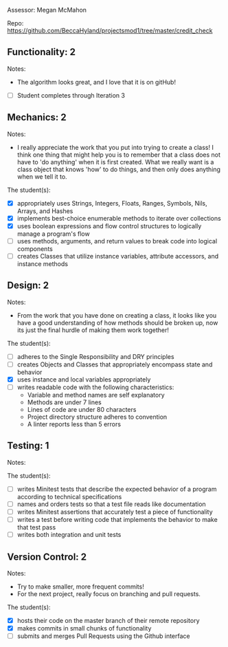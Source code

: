 Assessor: Megan McMahon

Repo: https://github.com/BeccaHyland/projectsmod1/tree/master/credit_check

## Functionality: 2

Notes:

* The algorithm looks great, and I love that it is on gitHub!

- [ ] Student completes through Iteration 3

## Mechanics: 2

Notes:

* I really appreciate the work that you put into trying to create a class!  I think one thing that might help you is to remember that a class does not have to 'do anything' when it is first created.  What we really want is a class object that knows 'how' to do things, and then only does anything when we tell it to.

The student(s):

- [x] appropriately uses Strings, Integers, Floats, Ranges, Symbols, Nils, Arrays, and Hashes
- [x] implements best-choice enumerable methods to iterate over collections
- [x] uses boolean expressions and flow control structures to logically manage a program's flow
- [ ] uses methods, arguments, and return values to break code into logical components
- [ ] creates Classes that utilize instance variables, attribute accessors, and instance methods

## Design: 2

Notes:

* From the work that you have done on creating a class, it looks like you have a good understanding of how methods should be broken up, now its just the final hurdle of making them work together!

The student(s):

- [ ] adheres to the Single Responsibility and DRY principles
- [ ] creates Objects and Classes that appropriately encompass state and behavior
- [x] uses instance and local variables appropriately
- [ ] writes readable code with the following characteristics:
    * Variable and method names are self explanatory
    * Methods are under 7 lines
    * Lines of code are under 80 characters
    * Project directory structure adheres to convention
    * A linter reports less than 5 errors

## Testing: 1

Notes:

The student(s):

- [ ] writes Minitest tests that describe the expected behavior of a program according to technical specifications
- [ ] names and orders tests so that a test file reads like documentation
- [ ] writes Minitest assertions that accurately test a piece of functionality
- [ ] writes a test before writing code that implements the behavior to make that test pass
- [ ] writes both integration and unit tests

## Version Control: 2

Notes:

* Try to make smaller, more frequent commits!
* For the next project, really focus on branching and pull requests.


The student(s):

- [x] hosts their code on the master branch of their remote repository
- [x] makes commits in small chunks of functionality
- [ ] submits and merges Pull Requests using the Github interface
